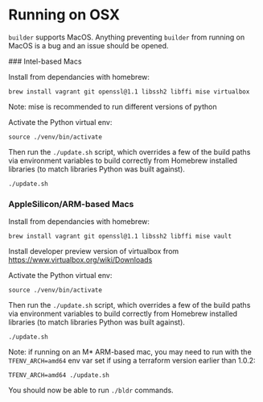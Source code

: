 # Running on OSX

`builder` supports MacOS. Anything preventing `builder` from running on MacOS is a bug and an issue should be opened.

### Intel-based Macs

Install from dependancies with homebrew:

    brew install vagrant git openssl@1.1 libssh2 libffi mise virtualbox


Note: mise is recommended to run different versions of python

Activate the Python virtual env:

    source ./venv/bin/activate


Then run the `./update.sh` script, which overrides a few of the build paths via environment variables to build correctly
from Homebrew installed libraries (to match libraries Python was built against).

    ./update.sh


### AppleSilicon/ARM-based Macs

Install from dependancies with homebrew:

    brew install vagrant git openssl@1.1 libssh2 libffi mise vault


Install developer preview version of virtualbox from https://www.virtualbox.org/wiki/Downloads

Activate the Python virtual env:

    source ./venv/bin/activate


Then run the `./update.sh` script, which overrides a few of the build paths via environment variables to build correctly
from Homebrew installed libraries (to match libraries Python was built against).

    ./update.sh


Note: if running on an M* ARM-based mac, you may need to run with the `TFENV_ARCH=amd64` env var set if using a terraform version earlier than 1.0.2:

    TFENV_ARCH=amd64 ./update.sh


You should now be able to run `./bldr` commands.
